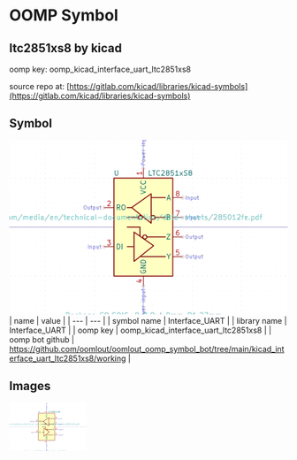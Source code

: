# OOMP Symbol  
## ltc2851xs8  by kicad  
  
oomp key: oomp_kicad_interface_uart_ltc2851xs8  
  
source repo at: [https://gitlab.com/kicad/libraries/kicad-symbols](https://gitlab.com/kicad/libraries/kicad-symbols)  
## Symbol  
  
[![working.png](working_600.png)](working.png)  
| name | value | 
| --- | --- | 
| symbol name | Interface_UART | 
| library name | Interface_UART | 
| oomp key | oomp_kicad_interface_uart_ltc2851xs8 | 
| oomp bot github | https://github.com/oomlout/oomlout_oomp_symbol_bot/tree/main/kicad_interface_uart_ltc2851xs8/working | 
## Images  
  
[![working.png](working_140.png)](working.png)  
